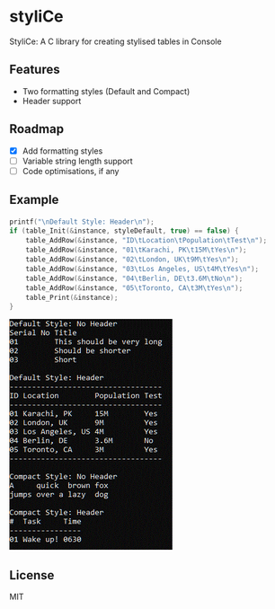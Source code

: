 # styliCe

StyliCe:  A C library for creating stylised tables in Console

## Features

- Two formatting styles (Default and Compact)
- Header support

## Roadmap

- [x] Add formatting styles
- [ ] Variable string length support
- [ ] Code optimisations, if any

## Example

```c
printf("\nDefault Style: Header\n");
if (table_Init(&instance, styleDefault, true) == false) {
    table_AddRow(&instance, "ID\tLocation\tPopulation\tTest\n");
    table_AddRow(&instance, "01\tKarachi, PK\t15M\tYes\n");
    table_AddRow(&instance, "02\tLondon, UK\t9M\tYes\n");
    table_AddRow(&instance, "03\tLos Angeles, US\t4M\tYes\n");
    table_AddRow(&instance, "04\tBerlin, DE\t3.6M\tNo\n");
    table_AddRow(&instance, "05\tToronto, CA\t3M\tYes\n");
    table_Print(&instance);
}
```

![Example](example/example.gif)

## License

MIT

